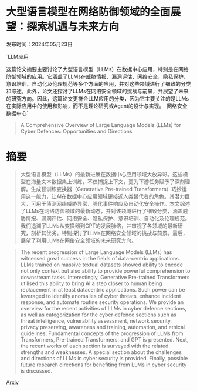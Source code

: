 # 大型语言模型在网络防御领域的全面展望：探索机遇与未来方向

发布时间：2024年05月23日

`LLM应用

这篇论文摘要主要讨论了大型语言模型（LLMs）在数据中心应用，特别是在网络防御领域的应用。它涵盖了LLMs在威胁情报、漏洞评估、网络安全、隐私保护、意识培训、自动化及伦理规范等多个方面的应用，并对这些领域进行了细致的分类和综述。此外，论文还探讨了LLMs在网络安全领域的挑战与前景，并展望了未来的研究方向。因此，这篇论文更符合LLM应用的分类，因为它主要关注的是LLMs在实际应用中的使用和影响，而不是理论研究或Agent的设计与实现。` `网络安全` `数据中心`

> A Comprehensive Overview of Large Language Models (LLMs) for Cyber Defences: Opportunities and Directions

# 摘要

> 大型语言模型（LLMs）的最新进展在数据中心应用领域大放异彩。这些模型在海量文本数据集上训练，不仅捕捉上下文，更为下游任务赋予了深刻理解。生成预训练变换器（Generative Pre-trained Transformers）巧妙运用这一能力，让AI在数据中心应用领域更接近人类替代者的角色。其潜力巨大，可用于侦测网络威胁异常、强化事件响应及自动化安全操作。本文综述了LLMs在网络防御领域的最新动态，并对该领域进行了细致分类，涵盖威胁情报、漏洞评估、网络安全、隐私保护、意识培训、自动化及伦理规范。我们追溯了LLMs从变换器到GPT的发展脉络，并审视了各领域的最新研究，剖析其优劣。特别探讨了LLMs在网络安全领域的挑战与前景。最后，展望了利用LLMs在网络安全领域的未来研究方向。

> The recent progression of Large Language Models (LLMs) has witnessed great success in the fields of data-centric applications. LLMs trained on massive textual datasets showed ability to encode not only context but also ability to provide powerful comprehension to downstream tasks. Interestingly, Generative Pre-trained Transformers utilised this ability to bring AI a step closer to human being replacement in at least datacentric applications. Such power can be leveraged to identify anomalies of cyber threats, enhance incident response, and automate routine security operations. We provide an overview for the recent activities of LLMs in cyber defence sections, as well as categorization for the cyber defence sections such as threat intelligence, vulnerability assessment, network security, privacy preserving, awareness and training, automation, and ethical guidelines. Fundamental concepts of the progression of LLMs from Transformers, Pre-trained Transformers, and GPT is presented. Next, the recent works of each section is surveyed with the related strengths and weaknesses. A special section about the challenges and directions of LLMs in cyber security is provided. Finally, possible future research directions for benefiting from LLMs in cyber security is discussed.

[Arxiv](https://arxiv.org/abs/2405.14487)